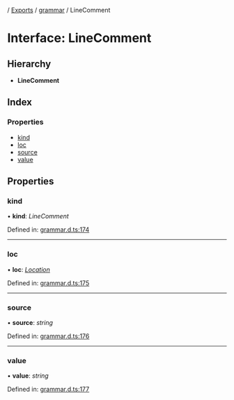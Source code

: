[](../README.md) / [Exports](../modules.md) / [grammar](../modules/grammar.md) / LineComment

# Interface: LineComment

## Hierarchy

* **LineComment**

## Index

### Properties

* [kind](grammar.linecomment.md#kind)
* [loc](grammar.linecomment.md#loc)
* [source](grammar.linecomment.md#source)
* [value](grammar.linecomment.md#value)

## Properties

### kind

• **kind**: *LineComment*

Defined in: [grammar.d.ts:174](https://github.com/retorquere/bibtex-parser/blob/master/grammar.d.ts#L174)

___

### loc

• **loc**: [*Location*](grammar.location.md)

Defined in: [grammar.d.ts:175](https://github.com/retorquere/bibtex-parser/blob/master/grammar.d.ts#L175)

___

### source

• **source**: *string*

Defined in: [grammar.d.ts:176](https://github.com/retorquere/bibtex-parser/blob/master/grammar.d.ts#L176)

___

### value

• **value**: *string*

Defined in: [grammar.d.ts:177](https://github.com/retorquere/bibtex-parser/blob/master/grammar.d.ts#L177)
